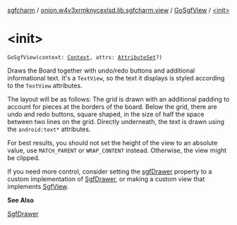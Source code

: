[sgfcharm](../../index.md) / [onion.w4v3xrmknycexlsd.lib.sgfcharm.view](../index.md) / [GoSgfView](index.md) / [&lt;init&gt;](./-init-.md)

# &lt;init&gt;

`GoSgfView(context: `[`Context`](https://developer.android.com/reference/android/content/Context.html)`, attrs: `[`AttributeSet`](https://developer.android.com/reference/android/util/AttributeSet.html)`?)`

Draws the Board together with undo/redo buttons and additional informational text. It's a
`TextView`, so the text it displays is styled according to the `TextView` attributes.

The layout will be as follows: The grid is drawn with an additional padding to account for
pieces at the borders of the board. Below the grid, there are undo and redo buttons, square
shaped, in the size of half the space between two lines on the grid. Directly underneath, the
text is drawn using the `android:text*` attributes.

For best results, you should not set the height of the view to an absolute value, use
`MATCH_PARENT` or `WRAP_CONTENT` instead. Otherwise, the view might be clipped.

If you need more control, consider setting the [sgfDrawer](sgf-drawer.md) property to a custom implementation of
[SgfDrawer](../-sgf-drawer/index.md), or making a custom view that implements [SgfView](../-sgf-view/index.md).

**See Also**

[SgfDrawer](../-sgf-drawer/index.md)

